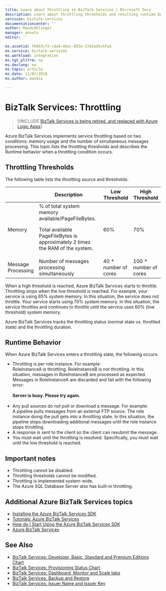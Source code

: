 ```yaml
---
title: Learn about Throttling in BizTalk Services | Microsoft Docs
description: Learn about throttling thresholds and resulting runtime behaviors for BizTalk Services. Throttling is based on memory usage and number of messages. MABS, WABS
services: biztalk-services
documentationcenter: ''
author: MandiOhlinger
manager: anneta
editor: ''

ms.assetid: f6663cf2-cda4-4bac-855e-27d2ad5c4fa4
ms.service: biztalk-services
ms.workload: integration
ms.tgt_pltfrm: na
ms.devlang: na
ms.topic: article
ms.date: 11/07/2016
ms.author: mandia

---
```

# BizTalk Services: Throttling

> [!INCLUDE [BizTalk Services is being retired, and replaced with Azure Logic Apps](../../includes/biztalk-services-retirement.md)]

Azure BizTalk Services implements service throttling based on two conditions: memory usage and the number of simultaneous messages processing. This topic lists the throttling thresholds and describes the Runtime behavior when a throttling condition occurs.

## Throttling Thresholds
The following table lists the throttling source and thresholds:

|  | Description | Low Threshold | High Threshold |
| --- | --- | --- | --- |
| Memory |% of total system memory available/PageFileBytes. <p><p>Total available PageFileBytes is approximately 2 times the RAM of the system. |60% |70% |
| Message Processing |Number of messages processing simultaneously |40 * number of cores |100 * number of cores |

When a high threshold is reached, Azure BizTalk Services starts to throttle. Throttling stops when the low threshold is reached. For example, your service is using 65% system memory. In this situation, the service does not throttle. Your service starts using 70% system memory. In this situation, the service throttles and continues to throttle until the service uses 60% (low threshold) system memory.

Azure BizTalk Services tracks the throttling status (normal state vs. throttled state) and the throttling duration.

## Runtime Behavior
When Azure BizTalk Services enters a throttling state, the following occurs:

* Throttling is per role instance. For example:<br/>
  RoleInstanceA is throttling. RoleInstanceB is not throttling. In this situation, messages in RoleInstanceB are processed as expected. Messages in RoleInstanceA are discarded and fail with the following error:<br/><br/>
  **Server is busy. Please try again.**<br/><br/>
* Any pull sources do not poll or download a message. For example:<br/>
  A pipeline pulls messages from an external FTP source. The role instance doing the pull gets into a throttling state. In this situation, the pipeline stops downloading additional messages until the role instance stops throttling.
* A response is sent to the client so the client can resubmit the message.
* You must wait until the throttling is resolved. Specifically, you must wait until the low threshold is reached.

## Important notes
* Throttling cannot be disabled.
* Throttling thresholds cannot be modified.
* Throttling is implemented system-wide.
* The Azure SQL Database Server also has built-in throttling.

## Additional Azure BizTalk Services topics
* [Installing the Azure BizTalk Services SDK](https://go.microsoft.com/fwlink/p/?LinkID=241589)<br/>
* [Tutorials: Azure BizTalk Services](https://go.microsoft.com/fwlink/p/?LinkID=236944)<br/>
* [How do I Start Using the Azure BizTalk Services SDK](https://go.microsoft.com/fwlink/p/?LinkID=302335)<br/>
* [Azure BizTalk Services](https://go.microsoft.com/fwlink/p/?LinkID=303664)<br/>

## See Also
* [BizTalk Services: Developer, Basic, Standard and Premium Editions Chart](https://go.microsoft.com/fwlink/p/?LinkID=302279)<br/>
* [BizTalk Services: Provisioning Status Chart](https://go.microsoft.com/fwlink/p/?LinkID=329870)<br/>
* [BizTalk Services: Dashboard, Monitor and Scale tabs](https://go.microsoft.com/fwlink/p/?LinkID=302281)<br/>
* [BizTalk Services: Backup and Restore](https://go.microsoft.com/fwlink/p/?LinkID=329873)<br/>
* [BizTalk Services: Issuer Name and Issuer Key](https://go.microsoft.com/fwlink/p/?LinkID=303941)<br/>


